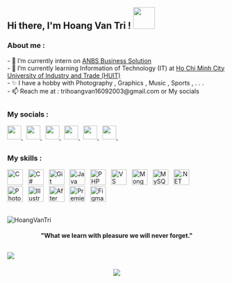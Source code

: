 ##
<h2> Hi there, I'm Hoang Van Tri ! <img src="https://media.giphy.com/media/mGcNjsfWAjY5AEZNw6/giphy.gif" width="50"></h2>
<h3 align="left">About me :</h3> 
- 📂 I’m currently intern on <a href="https://www.facebook.com/profile.php?id=100063469303940" target="_blank" rel="noreferrer"> ANBS Business Solution </a> <br>
- 🏫 I’m currently learning Information of Technology (IT) at <a href="https://www.facebook.com/DhCongThuongHCM" target="_blank" rel="noreferrer"> Ho Chi Minh City University of Industry and Trade (HUIT) </a> <br>
- ✨ I have a hobby with Photography , Graphics , Music , Sports , . . .  <br>
- 📫 Reach me at : trihoangvan16092003@gmail.com or My socials <br>

##
<h3 align="left">My socials :</h3>    
                    <p align="left">
                    <a href="https://www.threads.net/@trihvn" target="_blank" rel="noreferrer">
                    <picture>
                    <source media="(prefers-color-scheme: dark)" srcset="https://raw.githubusercontent.com/danielcranney/readme-generator/main/public/icons/socials/threads-dark.svg" />
                    <source media="(prefers-color-scheme: light)" srcset="https://raw.githubusercontent.com/danielcranney/readme-generator/main/public/icons/socials/threads.svg" />
                    <img src="https://raw.githubusercontent.com/danielcranney/readme-generator/main/public/icons/socials/threads.svg" width="32" height="32" />
                    </picture> 
                    </a>
                    &nbsp;
                    <a href="https://www.facebook.com/trihvn" target="_blank" rel="noreferrer">
                    <picture>
                    <source media="(prefers-color-scheme: dark)" srcset="https://raw.githubusercontent.com/danielcranney/readme-generator/main/public/icons/socials/facebook-dark.svg" />
                    <source media="(prefers-color-scheme: light)" srcset="https://raw.githubusercontent.com/danielcranney/readme-generator/main/public/icons/socials/facebook.svg" />
                    <img src="https://raw.githubusercontent.com/danielcranney/readme-generator/main/public/icons/socials/facebook.svg" width="32" height="32"  />
                    </picture>
                    </a>
                    &nbsp;
                    <a href="http://www.instagram.com/trihvn" target="_blank" rel="noreferrer">
                    <picture>
                    <source media="(prefers-color-scheme: dark)" srcset="https://raw.githubusercontent.com/danielcranney/readme-generator/main/public/icons/socials/instagram-dark.svg" />
                    <source media="(prefers-color-scheme: light)" srcset="https://raw.githubusercontent.com/danielcranney/readme-generator/main/public/icons/socials/instagram.svg" />
                    <img src="https://raw.githubusercontent.com/danielcranney/readme-generator/main/public/icons/socials/instagram.svg" width="32" height="32" />
                    </picture>
                    </a>
                    &nbsp;
                    <a href="https://www.behance.com/thvfoto" target="_blank" rel="noreferrer">
                    <picture>
                    <source media="(prefers-color-scheme: dark)" srcset="https://raw.githubusercontent.com/danielcranney/readme-generator/main/public/icons/socials/behance-dark.svg" />
                    <source media="(prefers-color-scheme: light)" srcset="https://raw.githubusercontent.com/danielcranney/readme-generator/main/public/icons/socials/behance.svg" />
                    <img src="https://raw.githubusercontent.com/danielcranney/readme-generator/main/public/icons/socials/behance.svg" width="32" height="32" />
                    </picture>
                    </a>
                    &nbsp;
                    <a href="https://www.github.com/Itatri" target="_blank" rel="noreferrer">
                    <picture>
                    <source media="(prefers-color-scheme: dark)" srcset="https://raw.githubusercontent.com/danielcranney/readme-generator/main/public/icons/socials/github-dark.svg" />
                    <source media="(prefers-color-scheme: light)" srcset="https://raw.githubusercontent.com/danielcranney/readme-generator/main/public/icons/socials/github.svg" />
                    <img src="https://raw.githubusercontent.com/danielcranney/readme-generator/main/public/icons/socials/github.svg" width="32" height="32" />
                    </picture>
                    </a>
                    &nbsp;
                    <a href="https://www.linkedin.com/in/itatri" target="_blank" rel="noreferrer">
                    <picture>
                    <source media="(prefers-color-scheme: dark)" srcset="https://raw.githubusercontent.com/danielcranney/readme-generator/main/public/icons/socials/linkedin-dark.svg" />
                    <source media="(prefers-color-scheme: light)" srcset="https://raw.githubusercontent.com/danielcranney/readme-generator/main/public/icons/socials/linkedin.svg" />
                    <img src="https://raw.githubusercontent.com/danielcranney/readme-generator/main/public/icons/socials/linkedin.svg" width="32" height="32" />
                    </picture>
                    </a>
                    &nbsp;
                    </p>      

                    
##
<h3 align="left">My skills :</h3>    
                  <p align="left">
                  <a href="https://docs.microsoft.com/en-us/cpp/?view=msvc-170" target="_blank" rel="noreferrer"><img src="https://raw.githubusercontent.com/danielcranney/readme-generator/main/public/icons/skills/c-colored.svg" width="36" height="36" alt="C" /></a>
                  &nbsp;
                  <a href="https://docs.microsoft.com/en-us/dotnet/csharp/" target="_blank" rel="noreferrer"><img src="https://raw.githubusercontent.com/danielcranney/readme-generator/main/public/icons/skills/csharp-colored.svg" width="36" height="36" alt="C#" /></a>
                      &nbsp;
                    <a href="https://git-scm.com/" target="_blank" rel="noreferrer"><img src="https://raw.githubusercontent.com/danielcranney/readme-generator/main/public/icons/skills/git-colored.svg" width="36"                             height="36" alt="Git" /></a>
                      &nbsp;
                    <a href="https://www.oracle.com/java/" target="_blank" rel="noreferrer"><img src="https://raw.githubusercontent.com/danielcranney/readme-generator/main/public/icons/skills/java-colored.svg" width="36"                     height="36" alt="Java" /></a>
                      &nbsp;
                    <a href="https://www.php.net/" target="_blank" rel="noreferrer"><img src="https://raw.githubusercontent.com/danielcranney/readme-generator/main/public/icons/skills/php-colored.svg" width="36"                               height="36" alt="PHP" /></a>
                      &nbsp;
                    <a href="https://code.visualstudio.com/" target="_blank" rel="noreferrer"><img src="https://raw.githubusercontent.com/danielcranney/readme-generator/main/public/icons/skills/visualstudiocode.svg"                           width="36" height="36" alt="VS Code" /></a>
                      &nbsp;
                    <a href="https://www.mongodb.com/" target="_blank" rel="noreferrer"><img src="https://raw.githubusercontent.com/danielcranney/readme-generator/main/public/icons/skills/mongodb-colored.svg" width="36"                     height="36" alt="MongoDB" /></a>
                      &nbsp;
                    <a href="https://www.mysql.com/" target="_blank" rel="noreferrer"><img src="https://raw.githubusercontent.com/danielcranney/readme-generator/main/public/icons/skills/mysql-colored.svg" width="36"                           height="36" alt="MySQL" /></a>
                        &nbsp;
                      <a href="https://dotnet.microsoft.com/en-us/" target="_blank" rel="noreferrer"><img src="https://raw.githubusercontent.com/danielcranney/readme-generator/main/public/icons/skills/dot-net-colored.svg" width="36" height="36" alt=".NET" /></a>    
                      &nbsp; <br>
                      <a href="https://www.adobe.com/uk/products/photoshop.html" target="_blank" rel="noreferrer"><img src="https://raw.githubusercontent.com/danielcranney/readme-generator/main/public/icons/skills/photoshop-colored.svg" width="36" height="36" alt="Photoshop" /></a> 
                        &nbsp;
                      <a href="https://www.adobe.com/uk/products/illustrator.html" target="_blank" rel="noreferrer"><img src="https://raw.githubusercontent.com/danielcranney/readme-generator/main/public/icons/skills/illustrator-colored.svg" width="36" height="36" alt="Illustrator" /></a>
                        &nbsp;
                    <a href="https://www.adobe.com/uk/products/aftereffects.html" target="_blank" rel="noreferrer"><img src="https://raw.githubusercontent.com/danielcranney/readme-generator/main/public/icons/skills/aftereffects-colored.svg" width="36" height="36" alt="After Effects" /></a>
                      &nbsp;
                    <a href="https://www.adobe.com/uk/products/premiere.html" target="_blank" rel="noreferrer"><img src="https://raw.githubusercontent.com/danielcranney/readme-generator/main/public/icons/skills/premierepro-colored.svg" width="36" height="36" alt="Premiere Pro" /></a>
                      &nbsp;
                    <a href="https://www.figma.com/" target="_blank" rel="noreferrer"><img src="https://raw.githubusercontent.com/danielcranney/readme-generator/main/public/icons/skills/figma-colored.svg" width="36"                            height="36" alt="Figma" /></a>
                  </p>

                  
##

![HoangVanTri](https://github.com/user-attachments/assets/cb6c7a3f-d198-4c91-af54-b98f4451e0c8)
<h4 align="center">"What we learn with pleasure we will never forget."</h4>


##
![](https://komarev.com/ghpvc/?username=Itatri&abbreviated=true&color=orange)  

<h3 align="center">
    <img src="https://readme-typing-svg.herokuapp.com/?font=Righteous&size=25&center=true&vCenter=true&width=500&height=70&duration=4000&lines=Thanks+for+visiting+;+Contact+me+for+work+on+my+social+)">
</h3>

